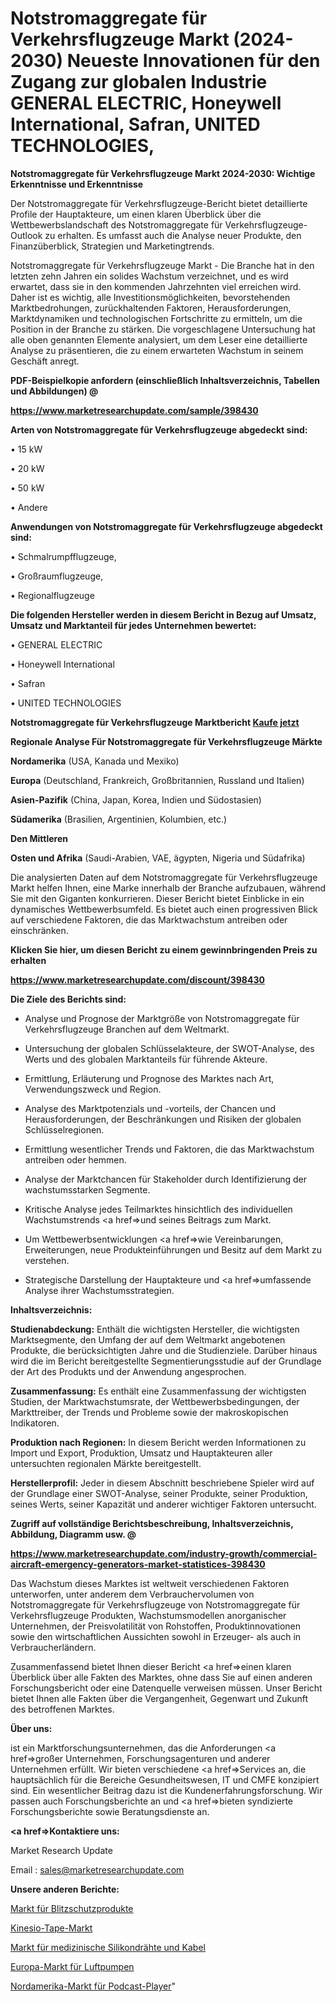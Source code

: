 # Notstromaggregate für Verkehrsflugzeuge Markt (2024-2030) Neueste Innovationen für den Zugang zur globalen Industrie GENERAL ELECTRIC, Honeywell International, Safran, UNITED TECHNOLOGIES, 

<strong>Notstromaggregate für Verkehrsflugzeuge Markt 2024-2030: Wichtige Erkenntnisse und Erkenntnisse</strong>

Der Notstromaggregate für Verkehrsflugzeuge-Bericht bietet detaillierte Profile der Hauptakteure, um einen klaren Überblick über die Wettbewerbslandschaft des Notstromaggregate für Verkehrsflugzeuge-Outlook zu erhalten. Es umfasst auch die Analyse neuer Produkte, den Finanzüberblick, Strategien und Marketingtrends.

Notstromaggregate für Verkehrsflugzeuge Markt - Die Branche hat in den letzten zehn Jahren ein solides Wachstum verzeichnet, und es wird erwartet, dass sie in den kommenden Jahrzehnten viel erreichen wird. Daher ist es wichtig, alle Investitionsmöglichkeiten, bevorstehenden Marktbedrohungen, zurückhaltenden Faktoren, Herausforderungen, Marktdynamiken und technologischen Fortschritte zu ermitteln, um die Position in der Branche zu stärken. Die vorgeschlagene Untersuchung hat alle oben genannten Elemente analysiert, um dem Leser eine detaillierte Analyse zu präsentieren, die zu einem erwarteten Wachstum in seinem Geschäft anregt.



<strong><b>PDF-Beispielkopie anfordern (einschließlich Inhaltsverzeichnis, Tabellen und Abbildungen) @ </b></strong>

<strong><a href=https://www.marketresearchupdate.com/sample/398430>

<strong>https://www.marketresearchupdate.com/sample/398430</u></a></strong></strong>



<strong>Arten von Notstromaggregate für Verkehrsflugzeuge abgedeckt sind:</strong>

• 15 kW

• 20 kW

• 50 kW

• Andere



<strong>Anwendungen von Notstromaggregate für Verkehrsflugzeuge abgedeckt sind:</strong>

• Schmalrumpfflugzeuge,

• Großraumflugzeuge,

• Regionalflugzeuge



<strong>Die folgenden Hersteller werden in diesem Bericht in Bezug auf Umsatz, Umsatz und Marktanteil für jedes Unternehmen bewertet:</strong>

• GENERAL ELECTRIC

• Honeywell International

• Safran

• UNITED TECHNOLOGIES



<strong>Notstromaggregate für Verkehrsflugzeuge Marktbericht <a href=https://www.marketresearchupdate.com/buynow/398430>Kaufe jetzt</a></strong>



<strong>Regionale Analyse Für Notstromaggregate für Verkehrsflugzeuge Märkte</strong>



<strong>Nordamerika</strong> (USA, Kanada und Mexiko)



<strong>Europa</strong> (Deutschland, Frankreich, Großbritannien, Russland und Italien)



<strong>Asien-Pazifik</strong> (China, Japan, Korea, Indien und Südostasien)



<strong>Südamerika</strong> (Brasilien, Argentinien, Kolumbien, etc.)



<strong>Den Mittleren</strong> 

<strong>Osten und Afrika</strong> (Saudi-Arabien, VAE, ägypten, Nigeria und Südafrika)

Die analysierten Daten auf dem Notstromaggregate für Verkehrsflugzeuge Markt helfen Ihnen, eine Marke innerhalb der Branche aufzubauen, während Sie mit den Giganten konkurrieren. Dieser Bericht bietet Einblicke in ein dynamisches Wettbewerbsumfeld. Es bietet auch einen progressiven Blick auf verschiedene Faktoren, die das Marktwachstum antreiben oder einschränken.



<strong>Klicken Sie hier, um diesen Bericht zu einem gewinnbringenden Preis zu erhalten
</strong>

<strong><a href=https://www.marketresearchupdate.com/discount/398430>https://www.marketresearchupdate.com/discount/398430</b></u></strong></a>



<strong>Die Ziele des Berichts sind:</strong>

- Analyse und Prognose der Marktgröße von Notstromaggregate für Verkehrsflugzeuge Branchen auf dem Weltmarkt.

- Untersuchung der globalen Schlüsselakteure, der SWOT-Analyse, des Werts und des globalen Marktanteils für führende Akteure.

- Ermittlung, Erläuterung und Prognose des Marktes nach Art, Verwendungszweck und Region.

- Analyse des Marktpotenzials und -vorteils, der Chancen und Herausforderungen, der Beschränkungen und Risiken der globalen Schlüsselregionen.

- Ermittlung wesentlicher Trends und Faktoren, die das Marktwachstum antreiben oder hemmen.

- Analyse der Marktchancen für Stakeholder durch Identifizierung der wachstumsstarken Segmente.

- Kritische Analyse jedes Teilmarktes hinsichtlich des individuellen Wachstumstrends <a href=>und</a> seines Beitrags zum Markt.

- Um Wettbewerbsentwicklungen <a href=>wie</a> Vereinbarungen, Erweiterungen, neue Produkteinführungen und Besitz auf dem Markt zu verstehen.

- Strategische Darstellung der Hauptakteure und <a href=>umfas</a>sende Analyse ihrer Wachstumsstrategien.



<strong>Inhaltsverzeichnis:</strong>



<strong>Studienabdeckung:</strong> Enthält die wichtigsten Hersteller, die wichtigsten Marktsegmente, den Umfang der auf dem Weltmarkt angebotenen Produkte, die berücksichtigten Jahre und die Studienziele. Darüber hinaus wird die im Bericht bereitgestellte Segmentierungsstudie auf der Grundlage der Art des Produkts und der Anwendung angesprochen.



<strong>Zusammenfassung:</strong> Es enthält eine Zusammenfassung der wichtigsten Studien, der Marktwachstumsrate, der Wettbewerbsbedingungen, der Markttreiber, der Trends und Probleme sowie der makroskopischen Indikatoren.



<strong>Produktion nach Regionen:</strong> In diesem Bericht werden Informationen zu Import und Export, Produktion, Umsatz und Hauptakteuren aller untersuchten regionalen Märkte bereitgestellt.



<strong>Herstellerprofil:</strong> Jeder in diesem Abschnitt beschriebene Spieler wird auf der Grundlage einer SWOT-Analyse, seiner Produkte, seiner Produktion, seines Werts, seiner Kapazität und anderer wichtiger Faktoren untersucht.



<strong><b>Zugriff auf vollständige Berichtsbeschreibung, Inhaltsverzeichnis, Abbildung, Diagramm usw. @ </b></strong>

<strong><a href=https://www.marketresearchupdate.com/industry-growth/commercial-aircraft-emergency-generators-market-statistices-398430>https://www.marketresearchupdate.com/industry-growth/commercial-aircraft-emergency-generators-market-statistices-398430</a></strong>

Das Wachstum dieses Marktes ist weltweit verschiedenen Faktoren unterworfen, unter anderem dem Verbrauchervolumen von Notstromaggregate für Verkehrsflugzeuge von Notstromaggregate für Verkehrsflugzeuge Produkten, Wachstumsmodellen anorganischer Unternehmen, der Preisvolatilität von Rohstoffen, Produktinnovationen sowie den wirtschaftlichen Aussichten sowohl in Erzeuger- als auch in Verbraucherländern.

Zusammenfassend bietet Ihnen dieser Bericht <a href=>einen</a> klaren Überblick über alle Fakten des Marktes, ohne dass Sie auf einen anderen Forschungsbericht oder eine Datenquelle verweisen müssen. Unser Bericht bietet Ihnen alle Fakten über die Vergangenheit, Gegenwart und Zukunft des betroffenen Marktes.



<strong>Über uns:</strong>

 ist ein Marktforschungsunternehmen, das die Anforderungen <a href=>großer</a> Unternehmen, Forschungsagenturen und anderer Unternehmen erfüllt. Wir bieten verschiedene <a href=>Services</a> an, die hauptsächlich für die Bereiche Gesundheitswesen, IT und CMFE konzipiert sind. Ein wesentlicher Beitrag dazu ist die Kundenerfahrungsforschung. Wir passen auch Forschungsberichte an und <a href=>bieten</a> syndizierte Forschungsberichte sowie Beratungsdienste an.



<strong><a href=>Kontaktiere uns:</a></strong>

Market Research Update

Email : sales@marketresearchupdate.com



<strong>Unsere anderen Berichte:</strong>

<a href=https://www.linkedin.com/pulse/lightning-protection-products-market-expects>Markt für Blitzschutzprodukte</a>

<a href=https://www.linkedin.com/pulse/kinesio-tape-market-analysis-segment-region>Kinesio-Tape-Markt</a>

<a href=https://www.linkedin.com/pulse/medical-silicone-wires-cables-market-sizing-up-anticipating>Markt für medizinische Silikondrähte und Kabel</a>

<a href=https://www.linkedin.com/pulse/europe-air-pumps-market-2023-latest>Europa-Markt für Luftpumpen</a>

<a href=https://www.linkedin.com/pulse/north-america-podcast-player-market-2023-global-industry>Nordamerika-Markt für Podcast-Player</a>"
